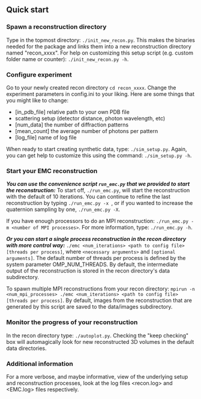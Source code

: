 ## Quick start  
### Spawn a reconstruction directory
Type in the topmost directory:
	```
	./init_new_recon.py
	```.
This makes the binaries needed for the package and links them into a new reconstruction directory named "recon_xxxx". For help on customizing this setup script (e.g. custom folder name or counter):
	```
	./init_new_recon.py -h
	```.

### Configure experiment
Go to your newly created recon directory
	```
	cd recon_xxxx
	```.
Change the experiment parameters in config.ini to your liking. 
Here are some things that you might like to change:
- [in_pdb_file] relative path to your own PDB file
- scattering setup (detector distance, photon wavelength, etc)
- [num_data] the number of diffraction patterns
- [mean_count] the average number of photons per pattern
- [log_file] name of log file

When ready to start creating synthetic data, type:
	```
	./sim_setup.py
	```.
Again, you can get help to customize this using the command:
	```
	./sim_setup.py -h
	```.

### Start your EMC reconstruction
***You can use the convenience script ```run_emc.py``` that we provided to start the reconstruction:***
To start off, 
	```
	./run_emc.py
	```,
will start the reconstruction with the default of 10 iterations.
You can continue to refine the last reconstruction by typing 
	```
	./run_emc.py -x 
	```,
or if you wanted to increase the quaternion sampling by one, 
	```
	./run_emc.py -X
	```.

If you have enough processors to do an MPI reconstruction:
	```
	./run_emc.py -m <number of MPI processes>
	```.
For more information, type:
	```
	./run_emc.py -h
	```.


***Or you can start a single process reconstruction in the recon directory with more control way:***
	```
	./emc <num_iterations> <path to config file> [threads per process]
	```,
where ```<necessary arguments>``` and ```[optional arguments]```. The default number of threads per process is defined by the system parameter OMP_NUM_THREADS.
By default, the intermediate output of the reconstruction is stored in the recon directory's data subdirectory.

To spawn multiple MPI reconstructions from your recon directory:
	```
	mpirun -n <num_mpi_processes> ./emc <num_iterations> <path to config file> [threads per process]
	```.
By default, images from the reconstruction that are generated by this script are saved to the data/images subdirectory.

### Monitor the progress of your reconstruction 
In the recon directory type:
	```
	./autoplot.py
	```.
Checking the "keep checking" box will automagically look for new reconstructed 3D volumes in the default data directories.

### Additional information
For a more verbose, and maybe informative, view of the underlying setup and reconstruction processes, look at the log files <recon.log> and <EMC.log> files respectively.
